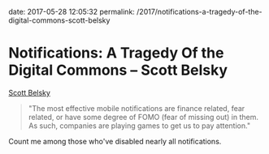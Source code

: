 date: 2017-05-28 12:05:32
permalink: /2017/notifications-a-tragedy-of-the-digital-commons-scott-belsky

# Notifications: A Tragedy Of the Digital Commons – Scott Belsky

[Scott Belsky][1]

> "The most effective mobile notifications are finance related, fear related, or have some degree of FOMO (fear of missing out) in them. As such, companies are playing games to get us to pay attention."

Count me among those who've disabled nearly all notifications.

 [1]: https://medium.com/@scottbelsky/notifications-a-tragedy-of-the-digital-commons-4a4d5eef2bc8
